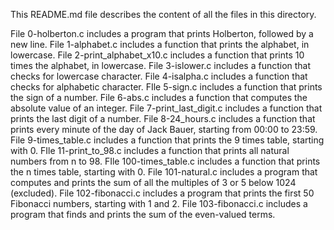 This README.md file describes the content of all the files in this directory.

File 0-holberton.c includes a  program that prints Holberton, followed by a new line.
File 1-alphabet.c includes a function that prints the alphabet, in lowercase.
File 2-print_alphabet_x10.c includes a function that prints 10 times the alphabet, in lowercase.
File 3-islower.c includes a function that checks for lowercase character.
File 4-isalpha.c includes a function that checks for alphabetic character.
FIle 5-sign.c includes a function that prints the sign of a number.
File 6-abs.c includes a function that computes the absolute value of an integer.
File 7-print_last_digit.c includes a function that prints the last digit of a number.
File 8-24_hours.c includes a function that prints every minute of the day of Jack Bauer, starting from 00:00 to 23:59.
File 9-times_table.c includes a function that prints the 9 times table, starting with 0.
FIle 11-print_to_98.c includes a function that prints all natural numbers from n to 98.
FIle 100-times_table.c includes a function that prints the n times table, starting with 0.
File 101-natural.c includes a program that computes and prints the sum of all the multiples of 3 or 5 below 1024 (excluded).
File 102-fibonacci.c includes a program that prints the first 50 Fibonacci numbers, starting with 1 and 2.
File 103-fibonacci.c includes a program that finds and prints the sum of the even-valued terms.